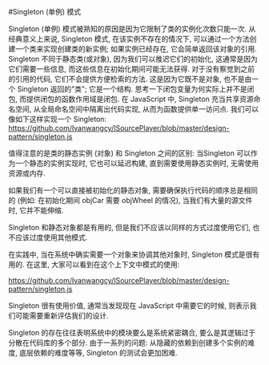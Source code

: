 #Singleton (单例) 模式

Singleton (单例) 模式被熟知的原因是因为它限制了类的实例化次数只能一次. 从经典意义上来说, Singleton 模式, 在该实例不存在的情况下, 可以通过一个方法创建一个类来实现创建类的新实例; 如果实例已经存在, 它会简单返回该对象的引用. Singleton 不同于静态类(或对象), 因为我们可以推迟它们的初始化, 这通常是因为它们需要一些信息, 而这些信息在初始化期间可能无法获得. 对于没有察觉到之前的引用的代码, 它们不会提供方便检索的方法. 这是因为它既不是对象, 也不是由一个 Singleton 返回的"类"; 它是一个结构. 思考一下闭包变量为何实际上并不是闭包, 而提供闭包的函数作用域是闭包. 在 JavaScript 中, Singleton 充当共享资源命名空间, 从全局命名空间中隔离出代码实现, 从而为函数提供单一访问点. 我们可以像如下这样实现一个 Singleton:
https://github.com/Ivanwangcy/ISourcePlayer/blob/master/design-pattern/singleton.js

值得注意的是类的静态实例 (对象) 和 Singleton 之间的区别: 当Singleton 可以作为一个静态的实例实现时, 它也可以延迟构建, 直到需要使用静态实例时, 无需使用资源或内存.

如果我们有一个可以直接被初始化的静态对象, 需要确保执行代码的顺序总是相同的 (例如: 在初始化期间 objCar 需要 objWheel 的情况), 当我们有大量的源文件时, 它并不能伸缩.

Singleton 和静态对象都是有用的, 但是我们不应该以同样的方式过度使用它们, 也不应该过度使用其他模式.   

在实践中, 当在系统中确实需要一个对象来协调其他对象时, Singleton 模式是很有用的. 在这里, 大家可以看到在这个上下文中模式的使用: 

https://github.com/Ivanwangcy/ISourcePlayer/blob/master/design-pattern/singleton.js

Singleton 很有使用价值, 通常当发现现在 JavaScript 中需要它的时候, 则表示我们可能需要重新评估我们的设计. 

Singleton 的存在往往表明系统中的模块要么是系统紧密耦合, 要么是其逻辑过于分散在代码库的多个部分. 由于一系列的问题: 从隐藏的依赖到创建多个实例的难度, 底层依赖的难度等等, Singleton 的测试会更加困难. 
